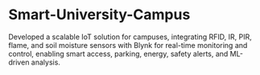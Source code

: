 # Smart-University-Campus
Developed a scalable IoT solution for campuses, integrating RFID, IR, PIR, flame, and soil moisture sensors with Blynk for real-time monitoring and control, enabling smart access, parking, energy, safety alerts, and ML-driven analysis.
